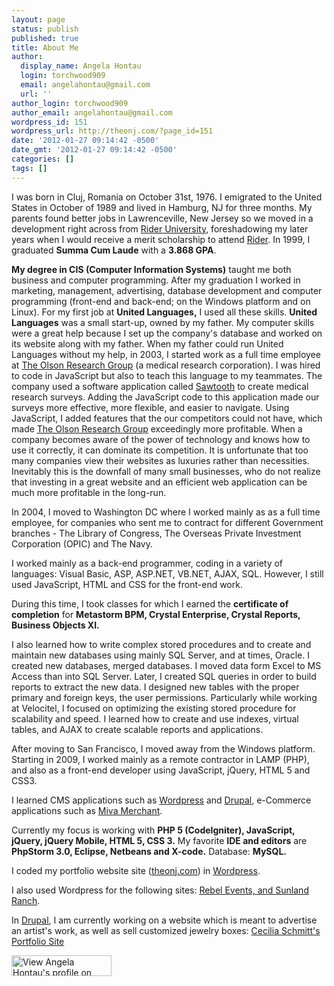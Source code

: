 ```yaml
---
layout: page
status: publish
published: true
title: About Me
author:
  display_name: Angela Hontau
  login: torchwood909
  email: angelahontau@gmail.com
  url: ''
author_login: torchwood909
author_email: angelahontau@gmail.com
wordpress_id: 151
wordpress_url: http://theonj.com/?page_id=151
date: '2012-01-27 09:14:42 -0500'
date_gmt: '2012-01-27 09:14:42 -0500'
categories: []
tags: []
---
```

<div class="about">
    <p>I was born in Cluj, Romania on October 31st, 1976. I emigrated to the United States in October of 1989 and lived in Hamburg, NJ for three months. My parents found better jobs in Lawrenceville, New Jersey so we moved in a development right across from <a href="http://www.rider.edu/" target="_blank">Rider University</a>, foreshadowing my later years when I would receive a merit scholarship to attend <a href="http://www.rider.edu/" target="_blank">Rider</a>. In 1999, I graduated <b>Summa Cum Laude</b> with a <b>3.868 GPA</b>.</p>
    <p><b>My degree in CIS (Computer Information Systems)</b> taught me both business and computer programming. After my graduation I worked in marketing, management, advertising, database development and computer programming (front-end and back-end; on the Windows platform and on Linux). For my first job at <b>United Languages,</b> I used all these skills. <b>United Languages</b> was a small start-up, owned by my father. My computer skills were a great help because I set up the company's database and worked on its website along with my father. When my father could run United Languages without my help, in 2003, I started work as a full time employee at <a href="http://www.olsonresearchgroup.com/" target="_blank">The Olson Research Group</a> (a medical research corporation). I was hired to code in JavaScript but also to teach this language to my teammates. The company used a software application called <a href="http://www.sawtoothsoftware.com/download/info/ssiweb.php" target="_blank">Sawtooth</a> to create medical research surveys. Adding the JavaScript code to this application made our surveys more effective, more flexible, and easier to navigate. Using JavaScript, I added features that the our competitors could not have, which made <a href="http://www.olsonresearchgroup.com/" target="_blank">The Olson Research Group</a> exceedingly more profitable. When a company becomes aware of the power of technology and knows how to use it correctly, it can dominate its competition. It is unfortunate that too many companies view their websites as luxuries rather than necessities. Inevitably this is the downfall of many small businesses, who do not realize that investing in a great website and an efficient web application can be much more profitable in the long-run.  </p>
    <p>In 2004, I moved to Washington DC where I worked mainly as as a full time employee, for companies who sent me to contract for different  Government branches - The Library of Congress, The Overseas Private Investment Corporation (OPIC) and The Navy. </p>
    <p>I worked mainly as a back-end programmer, coding in a variety of languages: Visual Basic, ASP, ASP.NET, VB.NET, AJAX, SQL. However, I still used JavaScript, HTML and CSS for the front-end work. </p>
    <p>During this time, I took classes for which I earned the <b>certificate of completion</b> for <b>Metastorm BPM, Crystal Enterprise, Crystal Reports, Business Objects XI.</b> </p>
    <p>I also learned how to write complex stored procedures and to create and maintain new databases using mainly SQL Server, and at times, Oracle. I created new databases, merged databases. I moved data form Excel to MS Access than into SQL Server. Later, I created SQL queries in order to build reports to extract the new data. I designed new tables with the proper primary and foreign keys, the user permissions. Particularly while working at Velocitel, I focused on optimizing the existing stored procedure for scalability and speed. I learned how to create and use indexes, virtual tables, and AJAX to create scalable reports and applications.</p>
    <p>After moving to San Francisco, I moved away from the Windows platform. Starting in 2009, I worked mainly as a remote contractor in LAMP (PHP), and also as a front-end developer using JavaScript, jQuery, HTML 5 and CSS3. </p>
    <p>I learned CMS applications such as <a href="http://wordpress.org/" title="WordPress" target="_blank">Wordpress</a> and <a href="http://drupal.org/" target="_blank">Drupal</a>, e-Commerce applications such as <a href="http://www.mivamerchant.com/" target="_blank">Miva Merchant</a>. </p>
    <p>Currently my focus is working with <b>PHP 5 (CodeIgniter), JavaScript, jQuery, jQuery Mobile, HTML 5, CSS 3.</b> My favorite <b>IDE and editors</b> are <b> PhpStorm 3.0, Eclipse, Netbeans and X-code.</b> Database: <b>MySQL.</b></p>
    <p>I coded my portfolio website site (<a href="http://theonj.com/" title="My professional portfolio website" target="_blank">theonj.com</a>) in <a href="http://wordpress.org/" title="WordPress" target="_blank">Wordpress</a>. </p>
    <p>I also used Wordpress for the following sites: <a href="http://theonj.com/?p=189">Rebel Events, and <a href="http://theonj.com/?p=189">Sunland Ranch</a>.</a></p>
    <p>In <a href="http://drupal.org/" target="_blank">Drupal</a>, I am currently working on a website which is meant to advertise an artist's work, as well as sell customized jewelry boxes: <a href = "http://theeval.info/" target = "blank">Cecilia Schmitt's Portfolio Site</a><br /></p>
    <p><a href="http://www.linkedin.com/in/angih"><img src="http://www.linkedin.com/img/webpromo/btn_viewmy_160x33.png" width="160" height="33" border="0" alt="View Angela Hontau's profile on LinkedIn"></a></p>
</div>
